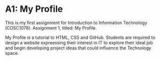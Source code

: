 # A1: My Profile
 This is my first assignment for Introduction to Information Technology (COSC1078). 
 Assignment 1, titled: My Profile.
  <p>My Profile is a tutorial to HTML, CSS and GitHub. Students are required to design a website expreessing their interest in IT to explore their ideal job     and begin developing project ideas that could influence the Technology space.</p> 
